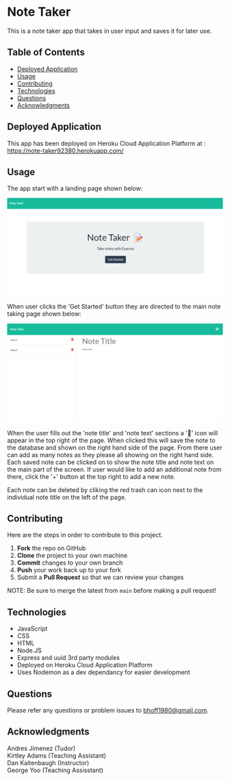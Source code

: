 # Note Taker 
This is a note taker app that takes in user input and saves it for later use. 

## Table of Contents
- [Deployed Application](#Deployed)
- [Usage](#Usage)
- [Contributing](#Contributing)
- [Technologies](#Technologies)
- [Questions](#Questions)
- [Acknowledgments](#Acknowledgments)

## Deployed Application
This app has been deployed on Heroku Cloud Application Platform at : <br>
https://note-taker92380.herokuapp.com/

## Usage 
The app start with a landing page shown below:

<img src="./Assets/landing.png" alt ="landing page"> <br>

When user clicks the 'Get Started' button they are directed to the main note taking page shown below:

<img src="./Assets/notes.png" alt ="notes page"> <br>

When the user fills out the 'note title' and 'note text' sections a '💾' icon will appear in the top right of the page. When clicked this will save the note to the database and shown on the right hand side of the page. From there user can add as many notes as they please all showing on the right hand side. Each saved note can be clicked on to show the note title and note text on the main part of the screen. If user would like to add an additional note from there, click the '+' button at the top right to add a new note.

Each note can be deleted by cliking the red trash can icon next to the individual note title on the left of the page. 

## Contributing 
Here are the steps in order to contribute to this project.
1. **Fork** the repo on GitHub
2. **Clone** the project to your own machine
3. **Commit** changes to your own branch
4. **Push** your work back up to your fork
5. Submit a **Pull Request** so that we can review your changes

NOTE: Be sure to merge the latest from `main` before making a pull request!

## Technologies
- JavaScript
- CSS
- HTML
- Node.JS
- Express and uuid 3rd party modules 
- Deployed on Heroku Cloud Application Platform
- Uses Nodemon as a dev dependancy for easier development  

## Questions
Please refer any questions or problem issues to bhoff1980@gmail.com.

## Acknowledgments
Andres Jimenez (Tudor) <br>
Kirtley Adams (Teaching Assistant) <br>
Dan Kaltenbaugh (Instructor)<br>
George Yoo (Teaching Assisstant)